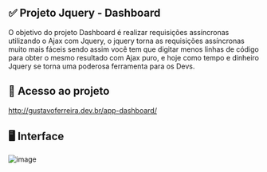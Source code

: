 ## ✅ Projeto Jquery - Dashboard

 O objetivo do projeto Dashboard é realizar requisições assíncronas utilizando o Ajax com Jquery, o jquery torna as requisições assíncronas muito mais fáceis sendo assim você tem que digitar menos linhas de código para obter o mesmo resultado com Ajax puro, e hoje como tempo e dinheiro Jquery se torna uma poderosa ferramenta para os Devs.

## 📁 Acesso ao projeto

http://gustavoferreira.dev.br/app-dashboard/

## 🖥️ Interface

![image](https://user-images.githubusercontent.com/102172136/198675837-c5cf2a46-fd31-4b41-ae91-a56094621e6c.png)

